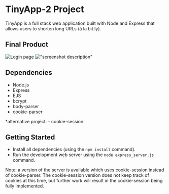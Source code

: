 # TinyApp-2 Project

TinyApp is a full stack web application built with Node and Express that allows users to shorten long URLs (à la bit.ly).

## Final Product

![Login page](https://github.com/camueljackson/TinyApp-2/blob/master/LoginPage.jpeg)
!["screenshot description"](#)

## Dependencies

- Node.js
- Express
- EJS
- bcrypt
- body-parser
- cookie-parser

*alternative project: - cookie-session

## Getting Started

- Install all dependencies (using the `npm install` command).
- Run the development web server using the `node express_server.js` command.


Note:  a version of the server is available which uses cookie-session instead of cookie-parser. The cookie-session version does not keep track of cookies at this time, but further work will result in the cookie-session being fully implemented.

